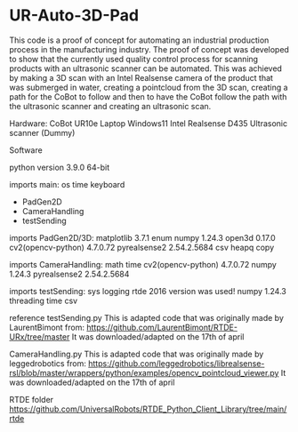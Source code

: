 # UR-Auto-3D-Pad

This code is a proof of concept for automating an industrial production process in the manufacturing industry. The proof of concept was developed to show that the currently used quality control process for scanning products with an ultrasonic scanner can be automated. This was achieved by making a 3D scan with an Intel Realsense camera of the product that was submerged in water, creating a pointcloud from the 3D scan, creating a path for the CoBot to follow and then to have the CoBot follow the path with the ultrasonic scanner and creating an ultrasonic scan.

Hardware:
CoBot UR10e
Laptop Windows11
Intel Realsense D435
Ultrasonic scanner (Dummy)

Software

python version                   3.9.0 64-bit

imports main:
os
time
keyboard
- PadGen2D
- CameraHandling
- testSending

imports PadGen2D/3D:
matplotlib			                3.7.1
enum
numpy				                    1.24.3
open3d				                  0.17.0
cv2(opencv-python)		          4.7.0.72
pyrealsense2			              2.54.2.5684
csv
heapq
copy

imports CameraHandling:
math
time
cv2(opencv-python)		         4.7.0.72
numpy				                   1.24.3
pyrealsense2			             2.54.2.5684

imports testSending:
sys
logging
rtde				                   2016 version was used!
numpy				                   1.24.3
threading
time
csv


reference
testSending.py
This is adapted code that was originally made by LaurentBimont from:
https://github.com/LaurentBimont/RTDE-URx/tree/master
It was downloaded/adapted on the 17th of april

CameraHandling.py
This is adapted code that was originally made by leggedrobotics from:
https://github.com/leggedrobotics/librealsense-rsl/blob/master/wrappers/python/examples/opencv_pointcloud_viewer.py
It was downloaded/adapted on the 17th of april

RTDE folder
https://github.com/UniversalRobots/RTDE_Python_Client_Library/tree/main/rtde
